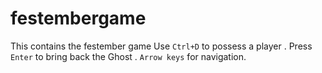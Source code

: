 # festembergame
This contains the festember game 
Use `Ctrl+D` to possess a player .
Press `Enter` to bring back the Ghost .
`Arrow keys` for navigation.
